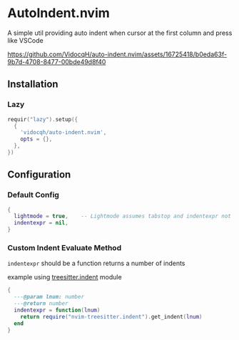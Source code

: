 # AutoIndent.nvim

A simple util providing auto indent when cursor at the first column and press <tab> like VSCode

https://github.com/VidocqH/auto-indent.nvim/assets/16725418/b0eda63f-9b7d-4708-8477-00bde49d8f40


## Installation

### Lazy

```lua
requir("lazy").setup({
  {
    'vidocqh/auto-indent.nvim',
    opts = {},
  },
})
```

## Configuration

### Default Config

```lua
{
  lightmode = true,    -- Lightmode assumes tabstop and indentexpr not change within buffer's lifetime
  indentexpr = nil,
}
```

### Custom Indent Evaluate Method

`indentexpr` should be a function returns a number of indents

example using [treesitter.indent](https://github.com/nvim-treesitter/nvim-treesitter#indentation) module

```lua
{
  ---@param lnum: number
  ---@return number
  indentexpr = function(lnum)
    return require("nvim-treesitter.indent").get_indent(lnum)
  end
}
```
